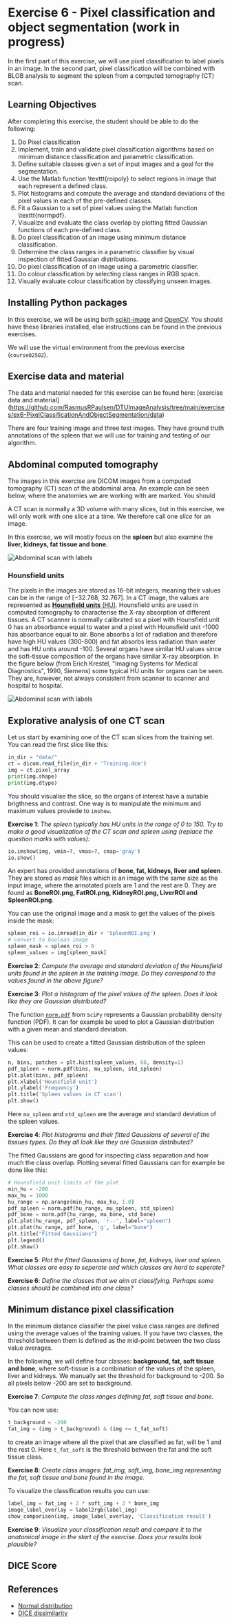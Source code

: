 # Exercise 6 - Pixel classification and object segmentation (work in progress)

In the first part of this exercise, we will use pixel classification to label pixels in an image. In the second part, pixel classification will be combined with BLOB analysis to segment the spleen from a computed tomography (CT) scan.


## Learning Objectives

After completing this exercise, the student should be able to do the following:

1. Do Pixel classification
1. Implement, train and validate pixel classification algorithms based on minimum distance classification and parametric classification.
1. Define suitable classes given a set of input images and a goal for the segmentation.
1. Use the Matlab function \texttt{roipoly} to select regions in image that each represent a defined class.
1. Plot histograms and compute the average and standard deviations of the pixel values in each of the pre-defined classes.
1. Fit a Gaussian to a set of pixel values using the Matlab function \texttt{normpdf}.
1. Visualize and evaluate the class overlap by plotting fitted Gaussian functions of each pre-defined class.
1. Do pixel classification of an image using minimum distance classification.
1. Determine the class ranges in a parametric classifier by visual inspection of fitted Gaussian distributions.
1. Do pixel classification of an image using a parametric classifier.
1. Do colour classification by selecting class ranges in RGB space.
1. Visually evaluate colour classification by classifying unseen images.

## Installing Python packages

In this exercise, we will be using both [scikit-image](https://scikit-image.org/) and [OpenCV](https://opencv.org/). You should have these libraries installed, else instructions can be found in the previous exercises.

We will use the virtual environment from the previous exercise (`course02502`). 

## Exercise data and material

The data and material needed for this exercise can be found here: [exercise data and material]
(https://github.com/RasmusRPaulsen/DTUImageAnalysis/tree/main/exercises/ex6-PixelClassificationAndObjectSegmentation/data)

There are four training image and three test images. They have ground truth annotations of the spleen that we will use for training and testing of our algorithm.

## Abdominal computed tomography

The images in this  exercise are DICOM images from a computed tomography (CT) scan of the abdominal area. An example can be seen below, where the anatomies we are working with are marked. You should 

A CT scan is normally a 3D volume with many slices, but in this exercise, we will only work with one slice at a time. We therefore call one *slice* for an image.

In this exercise, we will mostly focus on the **spleen** but also examine the **liver, kidneys, fat tissue and bone.**

![Abdominal scan with labels](figs/AbdominalScanLabels.png)

### Hounsfield units

The pixels in the images are stored as 16-bit integers, meaning their values can be in the range of [−32.768,  32.767]. In a CT image, the values are represented as [**Hounsfield units** (HU)](https://en.wikipedia.org/wiki/Hounsfield_scale). Hounsfield units are used in computed tomography to characterise the X-ray absorption of different tissues. A CT scanner is normally calibrated so a pixel with Hounsfield unit 0 has an absorbance equal to water and a pixel with Hounsfield unit -1000 has absorbance equal to air. Bone absorbs a lot of radiation and therefore have high HU values (300-800) and fat absorbs less radiation than water and has HU units around -100. Several organs have similar HU values since the soft-tissue composition of the organs have similar X-ray absorption. In the figure below (from Erich Krestel, "Imaging Systems for Medical Diagnostics", 1990, Siemens) some typical HU units for organs can be seen. They are, however, not always consistent from scanner to scanner and hospital to hospital. 


![Abdominal scan with labels](figs/HounsfieldUnits.png)

## Explorative analysis of one CT scan

Let us start by examining one of the CT scan slices from the training set. You can read the first slice like this:

```python
in_dir = "data/"
ct = dicom.read_file(in_dir + 'Training.dcm')
img = ct.pixel_array
print(img.shape)
print(img.dtype)
```

You should visualise the slice, so the organs of interest have a suitable brigthness and contrast. One way is to manipulate the minimum and maximum values proviede to `imshow`.

**Exercise 1**: *The spleen typically has HU units in the range of 0 to 150. Try to make a good visualization of the CT scan and spleen using (replace the question marks with values):*

```python
io.imshow(img, vmin=?, vmax=?, cmap='gray')
io.show()
```

An expert has provided annotations of **bone, fat, kidneys, liver and spleen**. They are stored as *mask* files which is an image with the same size as the input image, where the annotated pixels are 1 and the rest are 0. They are found as **BoneROI.png, FatROI.png, KidneyROI.png, LiverROI and SpleenROI.png**.

You can use the original image and a mask to get the values of the pixels inside the mask:

```python
spleen_roi = io.imread(in_dir + 'SpleenROI.png')
# convert to boolean image
spleen_mask = spleen_roi > 0
spleen_values = img[spleen_mask]
```

**Exercise 2**: *Compute the average and standard deviation of the Hounsfield units found in the spleen in the training image. Do they correspond to the values found in the above figure?*

**Exercise 3**: *Plot a histogram of the pixel values of the spleen. Does it look like they are Gaussian distributed?*


The function [`norm.pdf`](https://docs.scipy.org/doc/scipy/reference/generated/scipy.stats.norm.html) from `SciPy`  represents a Gaussian probability density function (PDF). It can for example be used to plot a Gaussian
distribution with a given mean and standard deviation.

This can be used to create a fitted Gaussian distribution of the spleen values:

```python
n, bins, patches = plt.hist(spleen_values, 60, density=1)
pdf_spleen = norm.pdf(bins, mu_spleen, std_spleen)
plt.plot(bins, pdf_spleen)
plt.xlabel('Hounsfield unit')
plt.ylabel('Frequency')
plt.title('Spleen values in CT scan')
plt.show()
```

Here `mu_spleen` and `std_spleen` are the average and standard deviation of the spleen values.

**Exercise 4**: *Plot histograms and their fitted Gaussians of several of the tissues types. Do they all look like they are Gaussian distributed?*

The fitted Gaussians are good for inspecting class separation and how much the class overlap. Plotting several fitted Gaussians can for example be done like this:

```python
# Hounsfield unit limits of the plot
min_hu = -200
max_hu = 1000
hu_range = np.arange(min_hu, max_hu, 1.0)
pdf_spleen = norm.pdf(hu_range, mu_spleen, std_spleen)
pdf_bone = norm.pdf(hu_range, mu_bone, std_bone)
plt.plot(hu_range, pdf_spleen, 'r--', label="spleen")
plt.plot(hu_range, pdf_bone, 'g', label="bone")
plt.title("Fitted Gaussians")
plt.legend()
plt.show()
```

**Exercise 5**: *Plot the fitted Gaussians of bone, fat, kidneys, liver and spleen. What classes are easy to seperate and which classes are hard to seperate?*

**Exercise 6**: *Define the classes that we aim at classifying. Perhaps some classes should be combined into one class?*


## Minimum distance pixel classification

In the minimum distance classifier the pixel value class ranges are defined using the average values of the training values. If you have two classes, the threshold between them is defined as the mid-point between the two class value averages.

In the following, we will define four classes: **background, fat, soft tissue and bone**, where soft-tissue is a combination of the values of the spleen, liver and kidneys. 
We manually set the threshold for background to -200. So all pixels below -200 are set to background.

**Exercise 7**: *Compute the class ranges defining fat, soft tissue and bone.*

You can now use:

```python
t_background = -200
fat_img = (img > t_background) & (img <= t_fat_soft)
```

to create an image where all the pixel that are classified as fat, will be 1 and the rest 0. Here `t_fat_soft` is the threshold between the fat and the soft tissue class.
 

**Exercise 8**: *Create class images: fat_img, soft_img, bone_img representing the fat, soft tissue and bone found in the image.*

To visualize the classification results you can use:

```python
label_img = fat_img + 2 * soft_img + 3 * bone_img
image_label_overlay = label2rgb(label_img)
show_comparison(img, image_label_overlay, 'Classification result')
```

**Exercise 9**: *Visualize your classification result and compare it to the anatomical image in the start of the exercise. Does your results look plausible?*



## DICE Score



## References

- [Normal distribution](https://docs.scipy.org/doc/scipy/reference/generated/scipy.stats.norm.html)
- [DICE dissimilarity](https://docs.scipy.org/doc/scipy/reference/generated/scipy.spatial.distance.dice.html)

